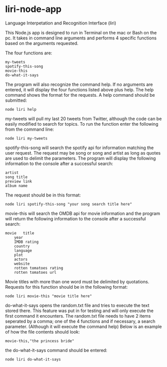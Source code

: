 # liri-node-app
Language Interpetation and Recognition Interface (liri)

This Node.js app is designed to run in Terminal on the mac or Bash on the pc.  It takes in command line arguments and performs 4 specific functions based on the arguments requested.

The four functions are:

	my-tweets
	spotify-this-song
	movie-this
	do-what-it-says

The program will also recognize the command help.  If no arguments are entered, it will display the four functions listed above plus help. The help command shows the format for the requests.  A help command should be submitted:

	node liri help

my-tweets will pull my last 20 tweets from Twitter, although the code can be easily modified to search for topics.  To run the function enter the following from the command line:

	node liri my-tweets

spotify-this-song will search the spotify api for information matching the user request.  The request may be song or song and artist as long as quotes are used to delimit the parameters.  The program will display the following information to the console after a successful search:

	artist
	song title
	preview link
	album name

The request should be in this format:
	
	node liri spotify-this-song "your song search title here"

movie-this will search the OMDB api for movie information and the program will return the following information to the console after a successful search:

	movie 	title
		year
		IMDB rating
		country
		language
		plot
		actors
		website
		rotten tomatoes rating
		rotten tomatoes url

Movie titles with more than one word must be delimited by quotations.  Requests for this function should be in the following format:

	node liri movie-this "movie title here"

do-what-it-says opens the random.txt file and tries to execute the text stored there.  This feature was put in for testing and will only execute the first command it encounters. The random.txt file needs to have 2 items seperated by a comma; one of the 4 functions and if necessary, a search parameter. (Although it will execute the command help)
Below is an example of how the file contents should look:

	movie-this,"the princess bride"

the do-what-it-says command should be entered:

	node liri do-what-it-says
	

